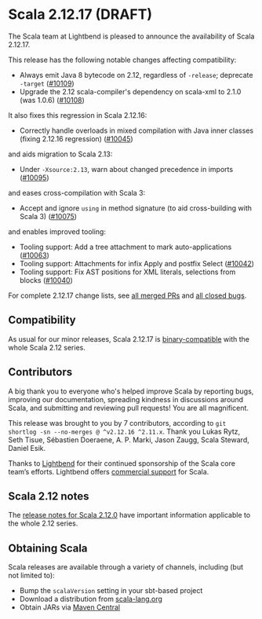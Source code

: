 # Scala 2.12.17 (DRAFT)

The Scala team at Lightbend is pleased to announce the availability of Scala 2.12.17.

This release has the following notable changes affecting compatibility:

* Always emit Java 8 bytecode on 2.12, regardless of `-release`; deprecate `-target` ([#10109](https://github.com/scala/scala/pull/10109))
* Upgrade the 2.12 scala-compiler's dependency on scala-xml to 2.1.0 (was 1.0.6) ([#10108](https://github.com/scala/scala/pull/10108))

It also fixes this regression in Scala 2.12.16:

* Correctly handle overloads in mixed compilation with Java inner classes (fixing 2.12.16 regression) ([#10045](https://github.com/scala/scala/pull/10045))

and aids migration to Scala 2.13:

* Under `-Xsource:2.13`, warn about changed precedence in imports ([#10095](https://github.com/scala/scala/pull/10095))

and eases cross-compilation with Scala 3:

* Accept and ignore `using` in method signature (to aid cross-building with Scala 3) ([#10075](https://github.com/scala/scala/pull/10075))

and enables improved tooling:

* Tooling support: Add a tree attachment to mark auto-applications ([#10063](https://github.com/scala/scala/pull/10063))
* Tooling support: Attachments for infix Apply and postfix Select ([#10042](https://github.com/scala/scala/pull/10042))
* Tooling support: Fix AST positions for XML literals, selections from blocks ([#10040](https://github.com/scala/scala/pull/10040))

For complete 2.12.17 change lists, see [all merged PRs](https://github.com/scala/scala/pulls?q=is%3Amerged%20milestone%3A2.12.17) and [all closed bugs](https://github.com/scala/bug/issues?utf8=%E2%9C%93&q=is%3Aclosed+milestone%3A2.12.17).

## Compatibility

As usual for our minor releases, Scala 2.12.17 is [binary-compatible](https://docs.scala-lang.org/overviews/core/binary-compatibility-of-scala-releases.html) with the whole Scala 2.12 series.

## Contributors

A big thank you to everyone who's helped improve Scala by reporting bugs, improving our documentation, spreading kindness in discussions around Scala, and submitting and reviewing pull requests! You are all magnificent.

This release was brought to you by 7 contributors, according to `git shortlog -sn --no-merges @ ^v2.12.16 ^2.11.x`. Thank you Lukas Rytz, Seth Tisue, Sébastien Doeraene, A. P. Marki, Jason Zaugg, Scala Steward, Daniel Esik.

Thanks to [Lightbend](https://www.lightbend.com/scala) for their continued sponsorship of the Scala core team’s efforts. Lightbend offers [commercial support](https://www.lightbend.com/lightbend-platform-subscription) for Scala.

## Scala 2.12 notes

The [release notes for Scala 2.12.0](https://github.com/scala/scala/releases/v2.12.0) have important information applicable to the whole 2.12 series.

## Obtaining Scala

Scala releases are available through a variety of channels, including (but not limited to):

* Bump the `scalaVersion` setting in your sbt-based project
* Download a distribution from [scala-lang.org](http://scala-lang.org/download/2.12.17.html)
* Obtain JARs via [Maven Central](http://search.maven.org/#search%7Cga%7C1%7Cg%3A%22org.scala-lang%22%20AND%20v%3A%222.12.17%22)
